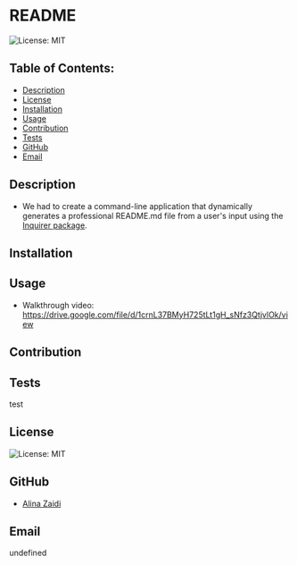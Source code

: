 
# README
![License: MIT](https://img.shields.io/badge/License-MIT-yellow.svg)
## Table of Contents:
- [Description](#description)
- [License](#License)
- [Installation](#Installation)
- [Usage](#Usage)  
- [Contribution](#Contribution)
- [Tests](#Tests)
- [GitHub](#GitHub)
- [Email](#Email)
## Description
- We had to create a command-line application that dynamically generates a professional README.md file from a user's input using the [Inquirer package](https://www.npmjs.com/package/inquirer).
## Installation

## Usage
- Walkthrough video: https://drive.google.com/file/d/1crnL37BMyH725tLt1gH_sNfz3QtjvlOk/view
## Contribution

## Tests
test
## License
![License: MIT](https://img.shields.io/badge/License-MIT-yellow.svg)
## GitHub
- [Alina Zaidi](https://github.com/az84)
## Email
undefined
